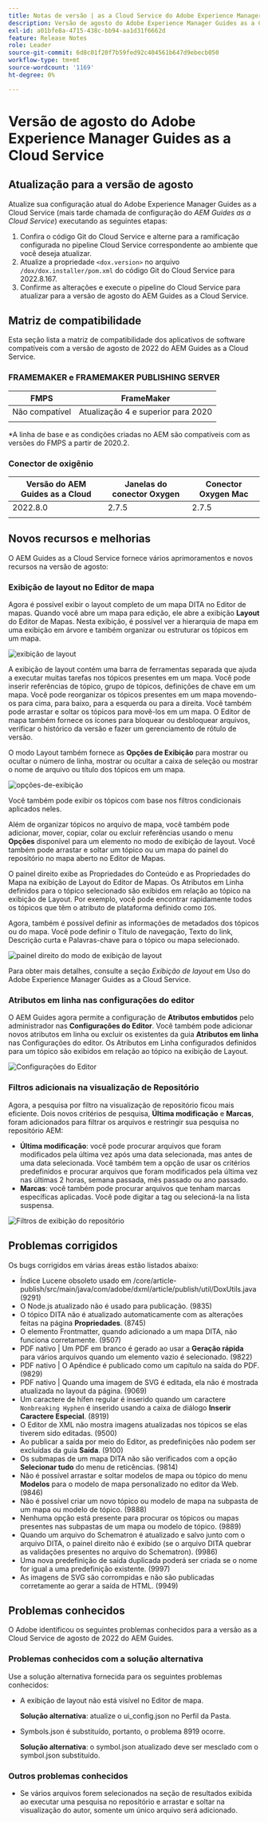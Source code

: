 ```yaml
---
title: Notas de versão | as a Cloud Service do Adobe Experience Manager Guides, versão de agosto de 2022
description: Versão de agosto do Adobe Experience Manager Guides as a Cloud Service
exl-id: a01bfe8a-4715-438c-bb94-aa1d31f6662d
feature: Release Notes
role: Leader
source-git-commit: 6d8c01f20f7b59fed92c404561b647d9ebecb050
workflow-type: tm+mt
source-wordcount: '1169'
ht-degree: 0%

---
```


# Versão de agosto do Adobe Experience Manager Guides as a Cloud Service

## Atualização para a versão de agosto

Atualize sua configuração atual do Adobe Experience Manager Guides as a Cloud Service (mais tarde chamada de configuração do *AEM Guides as a Cloud Service*) executando as seguintes etapas:
1. Confira o código Git do Cloud Service e alterne para a ramificação configurada no pipeline Cloud Service correspondente ao ambiente que você deseja atualizar.
1. Atualize a propriedade `<dox.version>` no arquivo `/dox/dox.installer/pom.xml` do código Git do Cloud Service para 2022.8.167.
1. Confirme as alterações e execute o pipeline do Cloud Service para atualizar para a versão de agosto do AEM Guides as a Cloud Service.

## Matriz de compatibilidade

Esta seção lista a matriz de compatibilidade dos aplicativos de software compatíveis com a versão de agosto de 2022 do AEM Guides as a Cloud Service.

### FRAMEMAKER e FRAMEMAKER PUBLISHING SERVER

| FMPS | FrameMaker |
| --- | --- |
| Não compatível | Atualização 4 e superior para 2020 |
| | |

*A linha de base e as condições criadas no AEM são compatíveis com as versões do FMPS a partir de 2020.2.

### Conector de oxigênio

| Versão do AEM Guides as a Cloud | Janelas do conector Oxygen | Conector Oxygen Mac |
| --- | --- | --- |
| 2022.8.0 | 2.7.5 | 2.7.5 |
|  |  |  |


## Novos recursos e melhorias

O AEM Guides as a Cloud Service fornece vários aprimoramentos e novos recursos na versão de agosto:

### Exibição de layout no Editor de mapa

Agora é possível exibir o layout completo de um mapa DITA no Editor de mapas. Quando você abre um mapa para edição, ele abre a exibição **Layout** do Editor de Mapas. Nesta exibição, é possível ver a hierarquia de mapa em uma exibição em árvore e também organizar ou estruturar os tópicos em um mapa.

![exibição de layout](assets/layout-view-map.png)

A exibição de layout contém uma barra de ferramentas separada que ajuda a executar muitas tarefas nos tópicos presentes em um mapa.
Você pode inserir referências de tópico, grupo de tópicos, definições de chave em um mapa. Você pode reorganizar os tópicos presentes em um mapa movendo-os para cima, para baixo, para a esquerda ou para a direita. Você também pode arrastar e soltar os tópicos para movê-los em um mapa. O Editor de mapa também fornece os ícones para bloquear ou desbloquear arquivos, verificar o histórico da versão e fazer um gerenciamento de rótulo de versão.


O modo Layout também fornece as **Opções de Exibição** para mostrar ou ocultar o número de linha, mostrar ou ocultar a caixa de seleção ou mostrar o nome de arquivo ou título dos tópicos em um mapa.


![opções-de-exibição](assets/view-options.png)

Você também pode exibir os tópicos com base nos filtros condicionais aplicados neles.

Além de organizar tópicos no arquivo de mapa, você também pode adicionar, mover, copiar, colar ou excluir referências usando o menu **Opções** disponível para um elemento no modo de exibição de layout. Você também pode arrastar e soltar um tópico ou um mapa do painel do repositório no mapa aberto no Editor de Mapas.

O painel direito exibe as Propriedades do Conteúdo e as Propriedades do Mapa na exibição de Layout do Editor de Mapas. Os Atributos em Linha definidos para o tópico selecionado são exibidos em relação ao tópico na exibição de Layout. Por exemplo, você pode encontrar rapidamente todos os tópicos que têm o atributo de plataforma definido como `IOS`.

Agora, também é possível definir as informações de metadados dos tópicos ou do mapa. Você pode definir o Título de navegação, Texto do link, Descrição curta e Palavras-chave para o tópico ou mapa selecionado.

![painel direito do modo de exibição de layout](assets/layout-inline-attributes.png)

Para obter mais detalhes, consulte a seção *Exibição de layout* em Uso do Adobe Experience Manager Guides as a Cloud Service.

### Atributos em linha nas configurações do editor

O AEM Guides agora permite a configuração de **Atributos embutidos** pelo administrador nas **Configurações do Editor**. Você também pode adicionar novos atributos em linha ou excluir os existentes da guia **Atributos em linha** nas Configurações do editor.
Os Atributos em Linha configurados definidos para um tópico são exibidos em relação ao tópico na exibição de Layout.

![Configurações do Editor](assets/editor-settings-inline-attributes.png)


### Filtros adicionais na visualização de Repositório

Agora, a pesquisa por filtro na visualização de repositório ficou mais eficiente. Dois novos critérios de pesquisa, **Última modificação** e **Marcas**, foram adicionados para filtrar os arquivos e restringir sua pesquisa no repositório AEM:
* **Última modificação**: você pode procurar arquivos que foram modificados pela última vez após uma data selecionada, mas antes de uma data selecionada. Você também tem a opção de usar os critérios predefinidos e procurar arquivos que foram modificados pela última vez nas últimas 2 horas, semana passada, mês passado ou ano passado.
* **Marcas**: você também pode procurar arquivos que tenham marcas específicas aplicadas. Você pode digitar a tag ou selecioná-la na lista suspensa.

![Filtros de exibição do repositório](assets/repo-filter-search.png)


## Problemas corrigidos

Os bugs corrigidos em várias áreas estão listados abaixo:

* Índice Lucene obsoleto usado em /core/article-publish/src/main/java/com/adobe/dxml/article/publish/util/DoxUtils.java (9291)
* O Node.js atualizado não é usado para publicação. (9835)
* O tópico DITA não é atualizado automaticamente com as alterações feitas na página **Propriedades**. (8745)
* O elemento Frontmatter, quando adicionado a um mapa DITA, não funciona corretamente. (9507)
* PDF nativo | Um PDF em branco é gerado ao usar a **Geração rápida** para vários arquivos quando um elemento vazio é selecionado. (9822)
* PDF nativo | O Apêndice é publicado como um capítulo na saída do PDF. (9829)
* PDF nativo | Quando uma imagem de SVG é editada, ela não é mostrada atualizada no layout da página. (9069)
* Um caractere de hífen regular é inserido quando um caractere `Nonbreaking Hyphen` é inserido usando a caixa de diálogo **Inserir Caractere Especial**. (8919)
* O Editor de XML não mostra imagens atualizadas nos tópicos se elas tiverem sido editadas. (9500)
* Ao publicar a saída por meio do Editor, as predefinições não podem ser excluídas da guia **Saída**. (9100)
* Os submapas de um mapa DITA não são verificados com a opção **Selecionar tudo** do menu de reticências. (9814)
* Não é possível arrastar e soltar modelos de mapa ou tópico do menu **Modelos** para o modelo de mapa personalizado no editor da Web. (9846)
* Não é possível criar um novo tópico ou modelo de mapa na subpasta de um mapa ou modelo de tópico. (9888)
* Nenhuma opção está presente para procurar os tópicos ou mapas presentes nas subpastas de um mapa ou modelo de tópico. (9889)
* Quando um arquivo do Schematron é atualizado e salvo junto com o arquivo DITA, o painel direito não é exibido (se o arquivo DITA quebrar as validações presentes no arquivo do Schematron). (9986)
* Uma nova predefinição de saída duplicada poderá ser criada se o nome for igual a uma predefinição existente. (9997)
* As imagens de SVG são corrompidas e não são publicadas corretamente ao gerar a saída de HTML. (9949)


## Problemas conhecidos

O Adobe identificou os seguintes problemas conhecidos para a versão as a Cloud Service de agosto de 2022 do AEM Guides.

### Problemas conhecidos com a solução alternativa

Use a solução alternativa fornecida para os seguintes problemas conhecidos:

* A exibição de layout não está visível no Editor de mapa.

  **Solução alternativa**: atualize o ui_config.json no Perfil da Pasta.

* Symbols.json é substituído, portanto, o problema 8919 ocorre.

  **Solução alternativa**: o symbol.json atualizado deve ser mesclado com o symbol.json substituído.

### Outros problemas conhecidos

* Se vários arquivos forem selecionados na seção de resultados exibida ao executar uma pesquisa no repositório e arrastar e soltar na visualização do autor, somente um único arquivo será adicionado.
